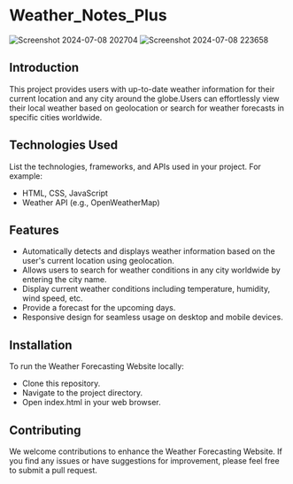 # Weather_Notes_Plus

![Screenshot 2024-07-08 202704](https://github.com/chamuthu-pabasara/Weather_Notes_Plus/assets/166202728/0150e576-3bd0-46d1-8b8f-3d8c94b3e1a1)
![Screenshot 2024-07-08 223658](https://github.com/chamuthu-pabasara/Weather_Notes_Plus/assets/166202728/97c95973-c3bc-49a7-95ea-a5c81a0aece9)

## Introduction

This project provides users with up-to-date weather information for their current location and any city around the globe.Users can effortlessly view their local weather based on geolocation or search for weather forecasts in specific cities worldwide. 

## Technologies Used

List the technologies, frameworks, and APIs used in your project. For example:
 * HTML, CSS, JavaScript
 * Weather API (e.g., OpenWeatherMap)

## Features

 * Automatically detects and displays weather information based on the user's current location using geolocation.
 * Allows users to search for weather conditions in any city worldwide by entering the city name.
 * Display current weather conditions including temperature, humidity, wind speed, etc.
 * Provide a forecast for the upcoming days.
 * Responsive design for seamless usage on desktop and mobile devices.

## Installation
To run the Weather Forecasting Website locally:

 * Clone this repository.
 * Navigate to the project directory.
 * Open index.html in your web browser.

## Contributing
We welcome contributions to enhance the Weather Forecasting Website. If you find any issues or have suggestions for improvement, please feel free to submit a pull request.
